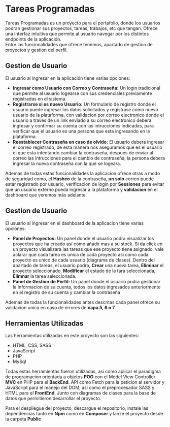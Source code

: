 <h1>Tareas Programadas</h1>

<p>Tareas Programadas es un proyecto para el portafolio, donde los usuarios podran gestionar sus proyectos, tareas, trabajos, etc que tengan. Ofrece una interfaz intuitiva que permite al usuario navegar por los distintos endpoints de la aplicación.<br>Entre las funcionalidades que ofrece tenemos, apartado de gestion de proyectos y gestion del perfil.</p>

<h2>Gestion de Usuario</h2>
<p>El usuario al ingresar en la aplicación tiene varias opciones:</p>

<ul>
<li><strong>Ingresar como Usuario con Correo y Contraseña:</strong> Un login tradicional que permite al usuario logearse con sus credenciales previamente registradas en el sistema.</li>
<li><strong>Registrarse si es nuevo Usuario:</strong> Un formulario de registro donde el usuario puede ingresar los datos solicitados y registrase como nuevo usuario de la plataforma, con validacion por correo electronico donde el usuario a traves de un link enviado a su correo electronico debera ingresar y confirmar su cuenta con las intrucciones indicadas, para verificar que el usuario es una persona que esta ingresando en la plataforma.</li>
<li><strong>Reestablecer Contraseña en caso de olvido:</strong> El usuario debera ingresar el correo registrado, de esta manera nos aseguramos que es el usuario el que esta intentando cambiar la contraseña, despues de enviar al correo las intrucciones para el cambio de contraseña, la persona debera ingresar la nueva contraseña con la que se logeara.</li>
</ul>

<p>Además de todas estas funcionalidades la aplicacion ofrece otras a modo de seguridad como, el <strong>Hasheo</strong> de la contraseña, <strong>un solo</strong> correo puede estar registrado por usuario, verificacion de login por <strong>Sessiones</strong> para evitar que un usuario externo pueda ingresar a la plataforma y <strong>validacion</strong> en el dashboard que veremos más adelante.</p>

<h2>Gestion de Usuario</h2>
<p>El usuario al ingresar en el dashboard de la aplicacion tiene varias opciones:</p>

<ul>
<li><strong>Panel de Proyectos:</strong> Un panel donde el usuario podra visualizar los proyectos que ha creado así como añadir mas a su stock. Si da click en un proyecto visualizara las tareas que ese proyecto tiene asignado, vale aclarar que cada tarea es unica de cada proyecto así como cada proyecto es unico de cada usuario (diagrama de clases). Dentro del apartado de tareas, el usuario podra, <strong>Crear</strong> una nueva tarea, <strong>Eliminar</strong> el proyecto seleccionado, <strong>Modificar</strong> el estado de la tara seleccionada, <strong>Elimnar</strong> la tarea seleccionada.</li>
<li><strong>Panel de Gestion de Perfil:</strong> Un panel donde el usuario podra gestionar la informacion de su cuenta, todos los datos ingresados anteriormente en el registro de su cuenta y cambiar la contraseña</li>
</ul>

<p>Además de todas la funcionalidades antes descritas cada panel ofrece su validacion unica en caso de errores de <strong>capa 5, 6 o 7</strong> </p>

<h2>Herramientas Utilizadas</h2>
<p>Las herramientas utilizadas en este proyecto son las siguientes:</p>

<ul>
<li>HTML, CSS, SASS</li>
<li>JavaScript</li>
<li>PHP</li>
<li>MySql</li>
</ul>
<p>Todas estas herramientas fueron utilizadas, asi como aplicar el paradigma de programacion orientada a objetos <strong>POO</strong> con el Model View Controller <strong>MVC</strong> en PHP para el <strong>BackEnd</strong>. API como Fetch para la peticion al servidor y JavaScript para el manejo del DOM, así como el preprocesador SASS y HTML para el <strong>FrontEnd</strong>. Junto con diagramas de clases para la base de datos que permitieron desarrollar el proyecto.</p>

<p>Para el despliegue del proyecto, descargue el repositorio, instale las dependencias tanto en <strong>Npm</strong> como en <strong>Composer</strong> y lanze el proyecto desde la carpeta <strong>Public</strong></p>
